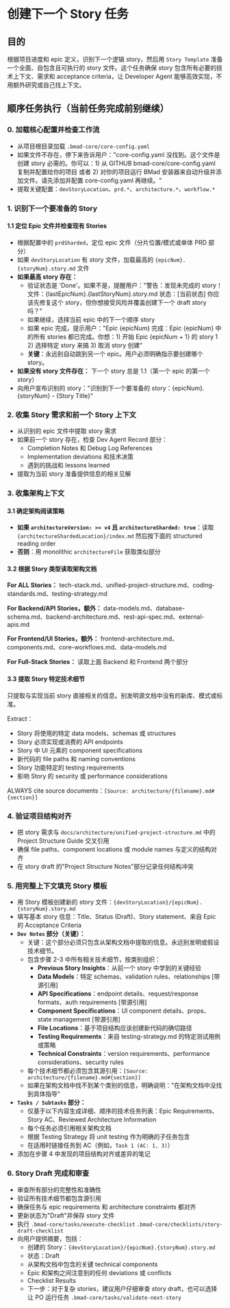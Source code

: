 <!-- Powered by BMAD™ Core -->

# 创建下一个 Story 任务

## 目的

根据项目进度和 epic 定义，识别下一个逻辑 story，然后用 `Story Template` 准备一个全面、自包含且可执行的 story 文件。这个任务确保 story 包含所有必要的技术上下文、需求和 acceptance criteria，让 Developer Agent 能够高效实现，不用额外研究或自己找上下文。

## 顺序任务执行（当前任务完成前别继续）

### 0. 加载核心配置并检查工作流

- 从项目根目录加载 `.bmad-core/core-config.yaml`
- 如果文件不存在，停下来告诉用户："core-config.yaml 没找到。这个文件是创建 story 必需的。你可以：1) 从 GITHUB bmad-core/core-config.yaml 复制并配置给你的项目 或者 2) 对你的项目运行 BMad 安装器来自动升级并添加文件。请先添加并配置 core-config.yaml 再继续。"
- 提取关键配置：`devStoryLocation`、`prd.*`、`architecture.*`、`workflow.*`

### 1. 识别下一个要准备的 Story

#### 1.1 定位 Epic 文件并检查现有 Stories

- 根据配置中的 `prdSharded`，定位 epic 文件（分片位置/模式或单体 PRD 部分）
- 如果 `devStoryLocation` 有 story 文件，加载最高的 `{epicNum}.{storyNum}.story.md` 文件
- **如果最高 story 存在：**
  - 验证状态是 'Done'。如果不是，提醒用户："警告：发现未完成的 story！文件：{lastEpicNum}.{lastStoryNum}.story.md 状态：[当前状态] 你应该先修复这个 story，但你想接受风险并覆盖创建下一个 draft story 吗？"
  - 如果继续，选择当前 epic 中的下一个顺序 story
  - 如果 epic 完成，提示用户："Epic {epicNum} 完成：Epic {epicNum} 中的所有 stories 都已完成。你想：1) 开始 Epic {epicNum + 1} 的 story 1 2) 选择特定 story 来搞 3) 取消 story 创建"
  - **关键**：永远别自动跳到另一个 epic。用户必须明确指示要创建哪个 story。
- **如果没有 story 文件存在：** 下一个 story 总是 1.1（第一个 epic 的第一个 story）
- 向用户宣布识别的 story："识别到下一个要准备的 story：{epicNum}.{storyNum} - {Story Title}"

### 2. 收集 Story 需求和前一个 Story 上下文

- 从识别的 epic 文件中提取 story 需求
- 如果前一个 story 存在，检查 Dev Agent Record 部分：
  - Completion Notes 和 Debug Log References
  - Implementation deviations 和技术决策
  - 遇到的挑战和 lessons learned
- 提取为当前 story 准备提供信息的相关见解

### 3. 收集架构上下文

#### 3.1 确定架构阅读策略

- **如果 `architectureVersion: >= v4` 且 `architectureSharded: true`**：读取 `{architectureShardedLocation}/index.md` 然后按下面的 structured reading order
- **否则**：用 monolithic `architectureFile` 获取类似部分

#### 3.2 根据 Story 类型读取架构文档

**For ALL Stories：** tech-stack.md、unified-project-structure.md、coding-standards.md、testing-strategy.md

**For Backend/API Stories，额外：** data-models.md、database-schema.md、backend-architecture.md、rest-api-spec.md、external-apis.md

**For Frontend/UI Stories，额外：** frontend-architecture.md、components.md、core-workflows.md、data-models.md

**For Full-Stack Stories：** 读取上面 Backend 和 Frontend 两个部分

#### 3.3 提取 Story 特定技术细节

只提取与实现当前 story 直接相关的信息。别发明源文档中没有的新库、模式或标准。

Extract：

- Story 将使用的特定 data models、schemas 或 structures
- Story 必须实现或消费的 API endpoints
- Story 中 UI 元素的 component specifications
- 新代码的 file paths 和 naming conventions
- Story 功能特定的 testing requirements
- 影响 Story 的 security 或 performance considerations

ALWAYS cite source documents：`[Source: architecture/{filename}.md#{section}]`

### 4. 验证项目结构对齐

- 把 story 需求与 `docs/architecture/unified-project-structure.md` 中的 Project Structure Guide 交叉引用
- 确保 file paths、component locations 或 module names 与定义的结构对齐
- 在 story draft 的"Project Structure Notes"部分记录任何结构冲突

### 5. 用完整上下文填充 Story 模板

- 用 Story 模板创建新的 story 文件：`{devStoryLocation}/{epicNum}.{storyNum}.story.md`
- 填写基本 story 信息：Title、Status (Draft)、Story statement、来自 Epic 的 Acceptance Criteria
- **`Dev Notes` 部分（关键）：**
  - 关键：这个部分必须只包含从架构文档中提取的信息。永远别发明或假设技术细节。
  - 包含步骤 2-3 中所有相关技术细节，按类别组织：
    - **Previous Story Insights**：从前一个 story 中学到的关键经验
    - **Data Models**：特定 schemas、validation rules、relationships [带源引用]
    - **API Specifications**：endpoint details、request/response formats、auth requirements [带源引用]
    - **Component Specifications**：UI component details、props、state management [带源引用]
    - **File Locations**：基于项目结构应该创建新代码的确切路径
    - **Testing Requirements**：来自 testing-strategy.md 的特定测试用例或策略
    - **Technical Constraints**：version requirements、performance considerations、security rules
  - 每个技术细节都必须包含其源引用：`[Source: architecture/{filename}.md#{section}]`
  - 如果在架构文档中找不到某个类别的信息，明确说明："在架构文档中没找到具体指导"
- **`Tasks / Subtasks` 部分：**
  - 仅基于以下内容生成详细、顺序的技术任务列表：Epic Requirements、Story AC、Reviewed Architecture Information
  - 每个任务必须引用相关架构文档
  - 根据 Testing Strategy 将 unit testing 作为明确的子任务包含
  - 在适用时链接任务到 AC（例如，`Task 1 (AC: 1, 3)`）
- 添加在步骤 4 中发现的项目结构对齐或差异的笔记

### 6. Story Draft 完成和审查

- 审查所有部分的完整性和准确性
- 验证所有技术细节都包含源引用
- 确保任务与 epic requirements 和 architecture constraints 都对齐
- 更新状态为"Draft"并保存 story 文件
- 执行 `.bmad-core/tasks/execute-checklist` `.bmad-core/checklists/story-draft-checklist`
- 向用户提供摘要，包括：
  - 创建的 Story：`{devStoryLocation}/{epicNum}.{storyNum}.story.md`
  - 状态：Draft
  - 从架构文档中包含的关键 technical components
  - Epic 和架构之间注意到的任何 deviations 或 conflicts
  - Checklist Results
  - 下一步：对于复杂 stories，建议用户仔细审查 story draft，也可以选择让 PO 运行任务 `.bmad-core/tasks/validate-next-story`
